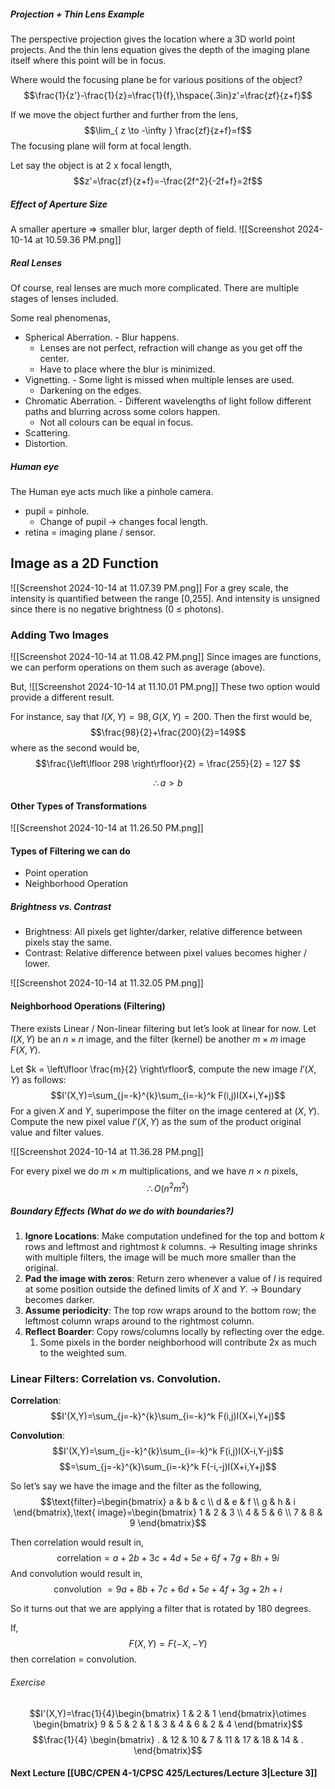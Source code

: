 ##### Projection + Thin Lens Example
The perspective projection gives the location where a 3D world point projects.
And the thin lens equation gives the depth of the imaging plane itself where this point will be in focus.

Where would the focusing plane be for various positions of the object?
$$\frac{1}{z'}-\frac{1}{z}=\frac{1}{f},\hspace{.3in}z'=\frac{zf}{z+f}$$


If we move the object further and further from the lens,
$$\lim_{ z \to -\infty } \frac{zf}{z+f}=f$$
The focusing plane will form at focal length.

Let say the object is at 2 x focal length,
$$z'=\frac{zf}{z+f}=-\frac{2f^2}{-2f+f}=2f$$

##### Effect of Aperture Size
A smaller aperture => smaller blur, larger depth of field.
![[Screenshot 2024-10-14 at 10.59.36 PM.png]]

##### Real Lenses
Of course, real lenses are much more complicated. There are multiple stages of lenses included.

Some real phenomenas,
- Spherical Aberration. - Blur happens.
	- Lenses are not perfect, refraction will change as you get off the center.
	- Have to place where the blur is minimized.
- Vignetting. - Some light is missed when multiple lenses are used.
	- Darkening on the edges.
- Chromatic Aberration. - Different wavelengths of light follow different paths and blurring across some colors happen.
	- Not all colours can be equal in focus.
- Scattering.
- Distortion.

##### Human eye
The Human eye acts much like a pinhole camera.
- pupil = pinhole.
	- Change of pupil → changes focal length.
- retina = imaging plane / sensor.

## Image as a 2D Function
![[Screenshot 2024-10-14 at 11.07.39 PM.png]]
For a grey scale, the intensity is quantified between the range [0,255].
And intensity is unsigned since there is no negative brightness (0 ≤ photons).
### Adding Two Images
![[Screenshot 2024-10-14 at 11.08.42 PM.png]]
Since images are functions, we can perform operations on them such as average (above).

But,
![[Screenshot 2024-10-14 at 11.10.01 PM.png]]
These two option would provide a different result.

For instance, say that $I(X,Y)=98,G(X,Y)=200$.
Then the first would be,
$$\frac{98}{2}+\frac{200}{2}=149$$
where as the second would be,
$$\frac{\left\lfloor  298  \right\rfloor}{2} = \frac{255}{2} = 127 $$

$$\therefore a > b$$

#### Other Types of Transformations
![[Screenshot 2024-10-14 at 11.26.50 PM.png]]

#### Types of Filtering we can do
- Point operation
- Neighborhood Operation
##### Brightness vs. Contrast
- Brightness: All pixels get lighter/darker, relative difference between pixels stay the same.
- Contrast: Relative difference between pixel values becomes higher / lower.

![[Screenshot 2024-10-14 at 11.32.05 PM.png]]

#### Neighborhood Operations (Filtering)
There exists Linear / Non-linear filtering but let’s look at linear for now.
Let $I(X,Y)$ be an $n \times n$ image, and the filter (kernel) be another $m \times m$ image $F(X,Y)$.

Let $k = \left\lfloor  \frac{m}{2}  \right\rfloor$, compute the new image $I’(X,Y)$ as follows:
$$I'(X,Y)=\sum_{j=-k}^{k}\sum_{i=-k}^k F(i,j)I(X+i,Y+j)$$
For a given $X$ and $Y$, superimpose the filter on the image centered at $(X,Y)$.
Compute the new pixel value $I’(X,Y)$ as the sum of the product original value and filter values.

![[Screenshot 2024-10-14 at 11.36.28 PM.png]]

For every pixel we do $m \times m$ multiplications, and we have $n \times n$ pixels,
$$\therefore O(n^2m^2)$$
##### Boundary Effects (What do we do with boundaries?)
1. **Ignore Locations**: Make computation undefined for the top and bottom $k$ rows and leftmost and rightmost $k$ columns. → Resulting image shrinks with multiple filters, the image will be much more smaller than the original.
2. **Pad the image with zeros**: Return zero whenever a value of $I$ is required at some position outside the defined limits of $X$ and $Y$. → Boundary becomes darker.
3. **Assume periodicity**: The top row wraps around to the bottom row; the leftmost column wraps around to the rightmost column.
4. **Reflect Boarder**: Copy rows/columns locally by reflecting over the edge.
	1. Some pixels in the border neighborhood will contribute 2x as much to the weighted sum.

### Linear Filters: Correlation vs. Convolution.

**Correlation**:
$$I'(X,Y)=\sum_{j=-k}^{k}\sum_{i=-k}^k F(i,j)I(X+i,Y+j)$$

**Convolution**:
$$I'(X,Y)=\sum_{j=-k}^{k}\sum_{i=-k}^k F(i,j)I(X-i,Y-j)$$
$$=\sum_{j=-k}^{k}\sum_{i=-k}^k F(-i,-j)I(X+i,Y+j)$$

So let’s say we have the image and the filter as the following,
$$\text{filter}=\begin{bmatrix}
a & b & c  \\
d & e & f \\
g & h & i
\end{bmatrix},\text{   image}=\begin{bmatrix}
1 & 2 & 3  \\
4 & 5 &  6 \\
7 & 8 & 9
\end{bmatrix}$$

Then correlation would result in,
$$\text{correlation} = a+2b+3c+4d+5e+6f+7g+8h+9i$$
And convolution would result in,
$$\text{convolution } = 9a+8b+7c+6d+5e+4f+3g+2h+i$$

So it turns out that we are applying a filter that is rotated by 180 degrees.

If,
$$F(X,Y)=F(-X,-Y)$$
then correlation = convolution.

###### Exercise
$$I'(X,Y)=\frac{1}{4}\begin{bmatrix}
1 & 2 & 1
\end{bmatrix}\otimes \begin{bmatrix}
9 & 5 & 2 & 1 & 3 & 4 & 6 & 2 & 4
\end{bmatrix}$$
$$\frac{1}{4} \begin{bmatrix}
. & 12 & 10 & 7 & 11 & 17 & 18 & 14 & .
\end{bmatrix}$$
#### Next Lecture [[UBC/CPEN 4-1/CPSC 425/Lectures/Lecture 3|Lecture 3]]

